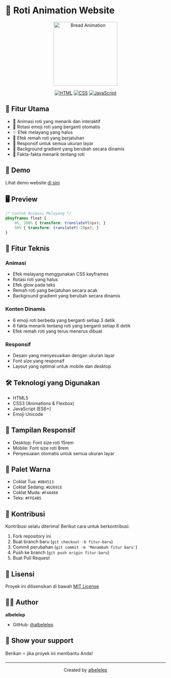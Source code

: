 # 🍞 Roti Animation Website

<div align="center">
  <img src="https://media.giphy.com/media/3o6nUXaNE4wdhq8Foc/giphy.gif" alt="Bread Animation" width="200"/>
  
  [![HTML](https://img.shields.io/badge/HTML-5-orange.svg)](https://www.w3.org/html/)
  [![CSS](https://img.shields.io/badge/CSS-3-blue.svg)](https://www.w3.org/Style/CSS/)
  [![JavaScript](https://img.shields.io/badge/JavaScript-ES6-yellow.svg)](https://www.javascript.com/)
</div>

## 🌟 Fitur Utama

- 🎨 Animasi roti yang menarik dan interaktif
- 🔄 Rotasi emoji roti yang berganti otomatis
- ✨ Efek melayang yang halus
- 💫 Efek remah roti yang berjatuhan
- 📱 Responsif untuk semua ukuran layar
- 🌈 Background gradient yang berubah secara dinamis
- 📖 Fakta-fakta menarik tentang roti

## 🎯 Demo

Lihat demo website [di sini](https://albelelep.github.io/roti-animation) 

## 🖥️ Preview

```css
/* Contoh Animasi Melayang */
@keyframes float {
    0%, 100% { transform: translateY(0px); }
    50% { transform: translateY(-20px); }
}
```

## 🚀 Fitur Teknis

### Animasi
- Efek melayang menggunakan CSS keyframes
- Rotasi roti yang halus
- Efek glow pada teks
- Remah roti yang berjatuhan secara acak
- Background gradient yang berubah secara dinamis

### Konten Dinamis
- 6 emoji roti berbeda yang berganti setiap 3 detik
- 6 fakta menarik tentang roti yang berganti setiap 8 detik
- Efek remah roti yang terus menerus dibuat

### Responsif
- Desain yang menyesuaikan dengan ukuran layar
- Font size yang responsif
- Layout yang optimal untuk mobile dan desktop

## 🛠️ Teknologi yang Digunakan

- HTML5
- CSS3 (Animations & Flexbox)
- JavaScript (ES6+)
- Emoji Unicode

## 📱 Tampilan Responsif

- Desktop: Font size roti 15rem
- Mobile: Font size roti 8rem
- Penyesuaian otomatis untuk semua ukuran layar

## 🎨 Palet Warna

- Coklat Tua: `#8B4513`
- Coklat Sedang: `#D2691E`
- Coklat Muda: `#F4A460`
- Teks: `#FFE4B5`

## 🤝 Kontribusi

Kontribusi selalu diterima! Berikut cara untuk berkontribusi:

1. Fork repository ini
2. Buat branch baru (`git checkout -b fitur-baru`)
3. Commit perubahan (`git commit -m 'Menambah fitur baru'`)
4. Push ke branch (`git push origin fitur-baru`)
5. Buat Pull Request

## 📝 Lisensi

Proyek ini dilisensikan di bawah [MIT License](LICENSE)

## 👨‍💻 Author

**albelelep**
- GitHub: [@albelelep](https://github.com/albelelep)

## 🌟 Show your support

Berikan ⭐️ jika proyek ini membantu Anda!

---

<div align="center">
  Created by <a href="https://github.com/albelelep">albelelep</a>
</div> 